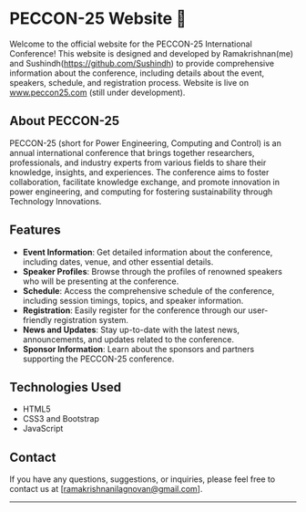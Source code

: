 # PECCON-25 Website 🌳

Welcome to the official website for the PECCON-25 International Conference! This website is designed and developed by Ramakrishnan(me) and Sushindh(https://github.com/Sushindh) to provide comprehensive information about the conference, including details about the event, speakers, schedule, and registration process. Website is live on www.peccon25.com (still under development).

## About PECCON-25

PECCON-25 (short for Power Engineering, Computing and Control) is an annual international conference that brings together researchers, professionals, and industry experts from various fields to share their knowledge, insights, and experiences. The conference aims to foster collaboration, facilitate knowledge exchange, and promote innovation in power engineering, and computing for fostering sustainability through Technology Innovations.

## Features

- **Event Information**: Get detailed information about the conference, including dates, venue, and other essential details.
- **Speaker Profiles**: Browse through the profiles of renowned speakers who will be presenting at the conference.
- **Schedule**: Access the comprehensive schedule of the conference, including session timings, topics, and speaker information.
- **Registration**: Easily register for the conference through our user-friendly registration system.
- **News and Updates**: Stay up-to-date with the latest news, announcements, and updates related to the conference.
- **Sponsor Information**: Learn about the sponsors and partners supporting the PECCON-25 conference.

## Technologies Used

- HTML5
- CSS3 and Bootstrap
- JavaScript

## Contact

If you have any questions, suggestions, or inquiries, please feel free to contact us at [ramakrishnanilagnovan@gmail.com].

---

